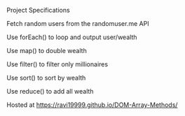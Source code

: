Project Specifications

Fetch random users from the randomuser.me API

Use forEach() to loop and output user/wealth

Use map() to double wealth

Use filter() to filter only millionaires

Use sort() to sort by wealth

Use reduce() to add all wealth

Hosted at https://ravi19999.github.io/DOM-Array-Methods/

